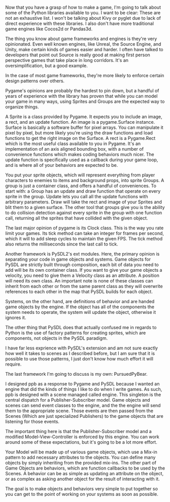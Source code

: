 Now that you have a grasp of how to make a game, I'm going to talk about some
of the Python libraries available to you. I want to be clear: These are not an
exhaustive list. I won't be talking about Kivy or pyglet due to lack of direct 
experience with these libraries. I also don't have more traditional game 
engines like Cocos2d or Pandas3d.

The thing you know about game frameworks and engines is they're very
opinionated. Even well known engines, like Unreal, the Source Engine, and 
Unity, make certain kinds of games easier and harder. I often have talked to 
developers that point out Source is really good at making first person 
perspective games that take place in long corridors. It's an 
oversimplification, but a good example.

In the case of most game frameworks, they're more likely to enforce certain
design patterns over others.

Pygame's opinions are probably the hardest to pin down, but a handful of years 
of experience with the library has proven that while you can model your game in
many ways, using Sprites and Groups are the expected way to organize things.

A Sprite is a class provided by Pygame. It expects you to
include an image, a rect, and an update function. An image is a pygame.Surface
instance. Surface is basically a software buffer for pixel arrays. You can 
manipulate it pixel by pixel, but more likely you're using the draw functions 
and load functions to get the right image on the Surface. A rect is a 
Pygame.Rect which is the most useful class available to you in Pygame. It's an 
implementation of an axis aligned bounding box, with a number of convenience 
functions which makes coding behaviors much nicer. The update function is 
specifically used as a callback during your game loop, and is where all of your
behaviors are expected to be.

You put your sprite objects, which will represent everything from player 
characters to enemies to items and background props, into sprite Groups. A 
group is just a container class, and offers a handful of conveniences. To start 
with: a Group has an update and draw function that operate on every sprite in 
the group. Update lets you call all the update functions with arbitrary 
parameters. Draw will take the rect and image of your Sprites and blit them to
a given surface. The other tool that groups give you is the ability to do 
collision detection against every sprite in the group with one function call, 
returning all the sprites that have collided with the given object.

The last major opinion of pygame is its Clock class. This is the way you rate 
limit your games. Its tick method can take an integer for frames per second, 
which it will to add sleep cycles to maintain the given FPS. The tick method 
also returns the milliseconds since the last call to tick.

Another framework is PySDL2's ext modules. Here, the primary opinion is 
separating your code in game objects and systems. Game objects for PySDL are 
strictly built through composition, each bit of data you need to add will be 
its own container class. If you want to give your game objects a velocity, you 
need to give them a Velocity class as an attribute. A position will need its
own class. An important note is none of these classes can inherit from each 
other or from the same parent class as they will overwrite references to each 
other in the map that PySDL builds for each object.

Systems, on the other hand, are definitions of behavior and are handed game 
objects by the engine. If the object has all of the components the system needs
to operate, the system will update the object, otherwise it ignores it.

The other thing that PySDL does that actually confused me in regards to Python 
is the use of factory patterns for creating sprites, which are components, not 
objects in the PySDL paradigm.

I have far less exprience with PySDL's extension and am not sure exactly how 
well it takes to scenes as I described before, but I am sure that it is 
possible to use those patterns, I just don't know how much effort it will 
require.

The last framework I'm going to discuss is my own: PursuedPyBear.

I designed ppb as a response to Pygame and PySDL because I wanted an engine 
that did the kinds of things I like to do when I write games. As such, ppb is 
designed with a scene managed called engine. This singleton is the central 
dispatch for a Publisher-Subscriber model. Game objects and scenes can send 
event classes to the engine, and the the engine will send them to the 
appropriate scene. Those events are then passed from the Scenes (Which are just 
specialized Publishers) to the game objects that are listening for those
events.

The important thing here is that the Publisher-Subscriber model and a modified
Model-View-Controller is enforced by this engine. You can work around some of
these expectations, but it's going to be a lot more effort.

Your Model will be made up of various game objects, which use a Mix-in pattern
to add necessary attributes to the objects. You can define many objects by 
simply inheriting from the provided mix-ins. The other part of Game Objects are
behaviors, which are function callbacks to be used by the Scenes. A behavior 
can be as simple as updating an attribute on the object, or as complex as 
asking another object for the result of interacting with it.

The goal is to make objects and behaviors very simple to put together so you 
can get to the point of working on your systems as soon as possible.
